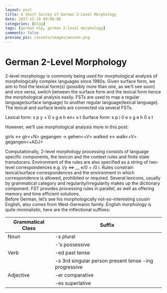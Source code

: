 ```yaml
---
layout: post
title: A Short Survey of German 2-Level Morphology
date: 2017-12-10 09:00:00
categories: [blog]
tags: [german nlp, german 2-level morphology]
comments: false
preview_pic: /assets/images/wessen.png
---
```


# German 2-Level Morphology

2-level morphology is commonly being used for morphological analysis of morphologically complex languages since 1980s. Given surface form, we aim to find the lexical form(s) (possibly more than one, as we’ll see soon) and vice versa, switch between the surface form and the lexical form hence the morphological analysis easily. FSTs are used to map a regular language(surface language) to another regular language(lexical language). The lexical and surface levels are connected via several FSTs.

Lexical form:  s p y + 0 s	g e h en+  s t
Surface form:  s p i  0 e s     g e h   0  s t

However, we’ll use morphological analysis more in this post:

girls ↔ gir<+N><Plu>              gegangen → gehen<+V><PPast>
walked ↔ walk<+V><Past>           gegangen<+ADJ><Pos>

Computationally, 2-level morphology processing consists of language specific components, the lexicon and the context rules and finite state transducers. Environment of the rules are also specified as a string of two-level correspondences e.g.  i/y <=> __ e/0 + /0 i. Rules constrain lexical/surface correspondences and the environment in which correspondence is allowed, prohibited or required. Several lexicons, usually by grammatical category and regularity/irregularity makes up the dictionary component. FST provides processing rules in parallel, as well as offering memory and time efficient solutions.   
Before German, let’s see his morphologically not-so-interesting cousin English, also comes from West-Germanic family. English morphology is quite minimalistic, here are the inflectional suffixes: 

| Grammatical Class | Suffix                                                                   |
|-------------------|--------------------------------------------------------------------------|
| Noun              | -s  plural                                                               |
|                   |-'s  possessive                                                           |
| Verb              | -ed  past tense                                                          |
|                   | -s   3rd singular person present tense -ing progressive                  |
| Adjective         | -er comparative                                                          |
|                    | -es superlative                                                          |
